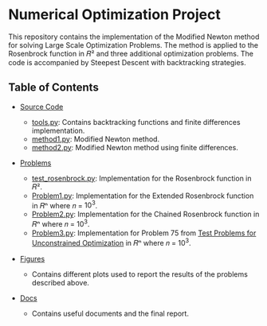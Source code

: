 # Numerical Optimization Project

This repository contains the implementation of the Modified Newton method for solving Large Scale Optimization Problems. The method is applied to the Rosenbrock function in 𝑅² and three additional optimization problems. The code is accompanied by Steepest Descent with backtracking strategies.

## Table of Contents

- [Source Code](#source-code)
  - [tools.py](#tools-py): Contains backtracking functions and finite differences implementation.
  - [method1.py](#method1-py): Modified Newton method.
  - [method2.py](#method2-py): Modified Newton method using finite differences.

- [Problems](#problems)
  - [test_rosenbrock.py](#test_rosenbrock): Implementation for the Rosenbrock function in 𝑅².
  - [Problem1.py](#problem1): Implementation for the Extended Rosenbrock function in 𝑅ⁿ where 𝑛 = $10^3$.
  - [Problem2.py](#problem2): Implementation for the Chained Rosenbrock function in 𝑅ⁿ where 𝑛 = $10^3$.
  - [Problem3.py](#problem3): Implementation for Problem 75 from [Test Problems for Unconstrained Optimization](https://www.researchgate.net/publication/325314497_Test_Problems_for_Unconstrained_Optimization) in 𝑅ⁿ where 𝑛 = $10^3$.

- [Figures](#figures)
  - Contains different plots used to report the results of the problems described above.

- [Docs](#docs)
  - Contains useful documents and the final report.
